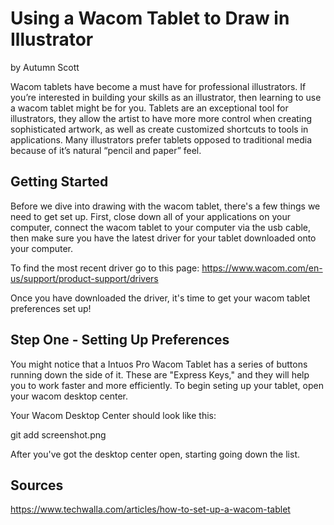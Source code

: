 # Using a Wacom Tablet to Draw in Illustrator
by Autumn Scott

Wacom tablets have become a must have for professional illustrators. If you’re interested in building your skills as an illustrator, then learning to use a wacom tablet might be for you. Tablets are an exceptional tool for illustrators, they allow the artist to have more more control when creating sophisticated artwork, as well as create customized shortcuts to tools in applications. Many illustrators prefer tablets opposed to traditional media because of it’s natural “pencil and paper” feel. 

## Getting Started
Before we dive into drawing with the wacom tablet, there's a few things we need to get set up. First, close down all of your applications on your computer, connect the wacom tablet to your computer via the usb cable, then make sure you have the latest driver for your tablet downloaded onto your computer. 

To find the most recent driver go to this page: https://www.wacom.com/en-us/support/product-support/drivers

Once you have downloaded the driver, it's time to get your wacom tablet preferences set up!

## Step One - Setting Up Preferences

You might notice that a Intuos Pro Wacom Tablet has a series of buttons running down the side of it. These are "Express Keys," and they will help you to work faster and more efficiently. To begin seting up your tablet, open your wacom desktop center. 

Your Wacom Desktop Center should look like this:

git add screenshot.png

After you've got the desktop center open, starting going down the list.

## Sources
https://www.techwalla.com/articles/how-to-set-up-a-wacom-tablet

